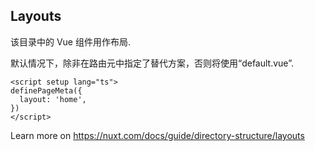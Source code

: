 ## Layouts

该目录中的 Vue 组件用作布局.

默认情况下，除非在路由元中指定了替代方案，否则将使用“default.vue”.

```vue
<script setup lang="ts">
definePageMeta({
  layout: 'home',
})
</script>
```

Learn more on https://nuxt.com/docs/guide/directory-structure/layouts
